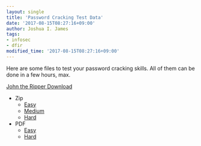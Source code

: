 ```yaml
---
layout: single
title: 'Password Cracking Test Data'
date: '2017-08-15T08:27:16+09:00'
author: Joshua I. James
tags:
- infosec
- dfir
modified_time: '2017-08-15T08:27:16+09:00'
---
```


Here are some files to test your password cracking skills. All of them can be done in a few hours, max.

[John the Ripper Download](http://www.openwall.com/john/)

* Zip
  * [Easy](https://cybercrimetech.com/assets/data/easy.zip)
  * [Medium](https://cybercrimetech.com/assets/data/medium.zip)
  * [Hard](https://cybercrimetech.com/assets/data/hard.zip)
* PDF
  * [Easy](https://cybercrimetech.com/assets/data/easy.pdf)
  * [Hard](https://cybercrimetech.com/assets/data/hard.pdf)
